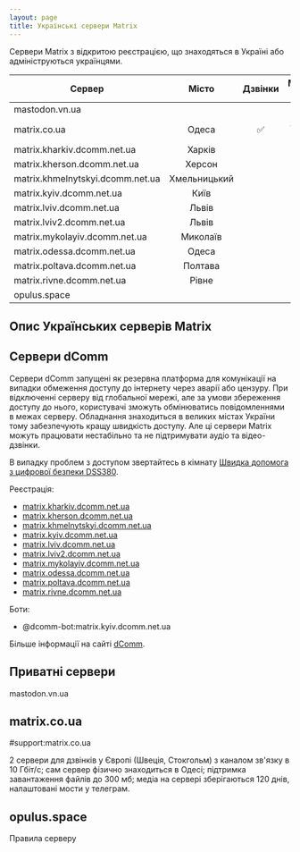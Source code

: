 ```yaml
---
layout: page
title: Українські сервери Matrix
---
```

Сервери Matrix з відкритою реєстрацією, що знаходяться в Україні або адмініструються українцями.

| Сервер                           |    Місто     | Дзвінки | Максимальний розмір файлів | Зареєстровано акаунтів | 
|----------------------------------|:------------:|:-------:|:--------------------------:|:----------------------:|
| mastodon.vn.ua                   |              |         |                            |                        |
| matrix.co.ua                     |    Одеса     |   ✅    |     300 mb на 120 днів     |                        |
| matrix.kharkiv.dcomm.net.ua      |    Харків    |         |                            |                        |
| matrix.kherson.dcomm.net.ua      |    Херсон    |         |                            |                        |
| matrix.khmelnytskyi.dcomm.net.ua | Хмельницький |         |                            |                        |
| matrix.kyiv.dcomm.net.ua         |     Київ     |         |                            |                        |
| matrix.lviv.dcomm.net.ua         |    Львів     |         |                            |                        |
| matrix.lviv2.dcomm.net.ua        |    Львів     |         |                            |                        |
| matrix.mykolayiv.dcomm.net.ua    |   Миколаїв   |         |                            |                        |
| matrix.odessa.dcomm.net.ua       |    Одеса     |         |                            |                        |
| matrix.poltava.dcomm.net.ua      |   Полтава    |         |                            |                        |
| matrix.rivne.dcomm.net.ua        |    Рівне     |         |                            |                        |
| opulus.space                     |              |         |                            |                        |

## Опис Українських серверів Matrix

## Сервери dComm

Сервери dComm запущені як резервна платформа для комунікації на випадки обмеження доступу до інтернету через аварії або цензуру. При відключенні серверу від глобальної мережі, але за умови збереження доступу до нього, користувачі зможуть обмінюватись повідомленнями в межах серверу. Обладнання знаходиться в великих містах України тому забезпечують кращу швидкість доступу. Але ці сервери Matrix можуть працювати нестабільно та не підтримувати аудіо та відео-дзвінки.

В випадку проблем з доступом звертайтесь в кімнату [Швидка допомога з цифрової безпеки DSS380](https://matrix.to/#/#dsec:matrix.kherson.dcomm.net.ua).

Реєстрація:
- [matrix.kharkiv.dcomm.net.ua](https://chat.kharkiv.dcomm.net.ua)
- [matrix.kherson.dcomm.net.ua](https://chat.kherson.dcomm.net.ua/)
- [matrix.khmelnytskyi.dcomm.net.ua](https://chat.khmelnytskyi.dcomm.net.ua/)
- [matrix.kyiv.dcomm.net.ua](https://chat.kyiv.dcomm.net.ua/)
- [matrix.lviv.dcomm.net.ua](https://matrix.lviv.dcomm.net.ua/)
- [matrix.lviv2.dcomm.net.ua](https://chat.lviv2.dcomm.net.ua/)
- [matrix.mykolayiv.dcomm.net.ua](https://chat.mykolayiv.dcomm.net.ua/)
- [matrix.odessa.dcomm.net.ua](https://matrix.odessa.dcomm.net.ua)
- [matrix.poltava.dcomm.net.ua](https://poltava.dcomm.net.ua/)
- [matrix.rivne.dcomm.net.ua](https://chat.rivne.dcomm.net.ua)

Боти:
- @dcomm-bot:matrix.kyiv.dcomm.net.ua

Більше інформації на сайті [dComm](https://dcomm.net.ua/).

## Приватні сервери

mastodon.vn.ua

## matrix.co.ua

#support:matrix.co.ua 

2 сервери для дзвінків у Європі (Швеція, Стокгольм) з каналом зв'язку в 10 Гбіт/с; сам сервер фізично знаходиться в Одесі; підтримка завантаження файлів до 300 мб; медіа на сервері зберігаються 120 днів, налаштовані мости у телеграм.

## opulus.space

Правила серверу
